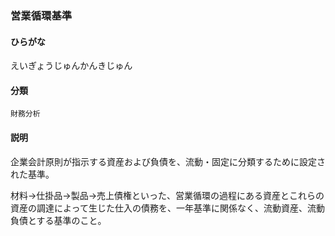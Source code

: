 <div style="display:none;">

## [あ行](securities-terms?id=あ行)

</div>

### 営業循環基準

#### ひらがな

えいぎょうじゅんかんきじゅん

#### 分類

`財務分析`

#### 説明

企業会計原則が指示する資産および負債を、流動・固定に分類するために設定された基準。
材料→仕掛品→製品→売上債権といった、営業循環の過程にある資産とこれらの資産の調達によって生じた仕入の債務を、一年基準に関係なく、流動資産、流動負債とする基準のこと。

<div style="display:none;">

## [か行](securities-terms?id=か行)
## [さ行](securities-terms?id=さ行)
## [た行](securities-terms?id=た行)
## [な行](securities-terms?id=な行)
## [は行](securities-terms?id=は行)
## [ま行](securities-terms?id=ま行)
## [や行](securities-terms?id=や行)
## [ら行](securities-terms?id=ら行)
## [わ行](securities-terms?id=わ行)
## [英数字・記号](securities-terms?id=英数字・記号)

</div>

